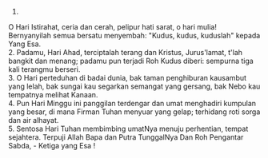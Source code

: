 1.
O Hari Istirahat, ceria dan cerah,
pelipur hati sarat, o hari mulia!
Bernyanyilah semua bersatu menyembah:
"Kudus, kudus, kuduslah" kepada Yang Esa.
<br>
2.
Padamu, Hari Ahad, terciptalah terang
dan Kristus, Jurus'lamat, t'lah bangkit dan menang;
padamu pun terjadi Roh Kudus diberi:
sempurna tiga kali terangmu berseri.
<br>
3.
O Hari perteduhan di badai dunia,
bak taman penghiburan kausambut yang lelah,
bak sungai kau segarkan semangat yang gersang,
bak Nebo kau tempatnya melihat Kanaan.
<br>
4.
Pun Hari Minggu ini panggilan terdengar
dan umat menghadiri kumpulan yang besar,
di mana Firman Tuhan menyuar yang gelap;
terhidang roti sorga dan air alhayat.
<br>
5.
Sentosa Hari Tuhan membimbing umatNya
menuju perhentian, tempat sejahtera.
Terpuji Allah Bapa dan Putra TunggalNya
Dan Roh Pengantar Sabda, - Ketiga yang Esa !